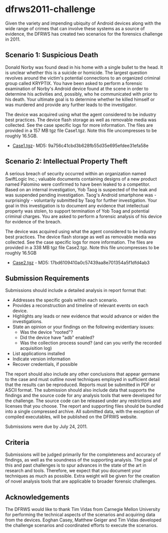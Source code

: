 # dfrws2011-challenge
Given the variety and impending ubiquity of Android devices along with the wide range of crimes that can involve these systems as a source of evidence, the DFRWS has created two scenarios for the forensics challenge in 2011.

## Scenario 1: Suspicious Death

Donald Norby was found dead in his home with a single bullet to the head. It is unclear whether this is a suicide or homicide. The largest question revolves around the victim's potential connections to an organized criminal group called KRYPTIX. You have been asked to perform a forensic examination of Norby's Android device found at the scene in order to determine his activities and, possibly, who he communicated with prior to his death. Your ultimate goal is to determine whether he killed himself or was murdered and provide any further leads to the investigator.

The device was acquired using what the agent considered to be industry best practices. The device flash storage as well as removable media was collected. See the case specific logs for more information. The files are provided in a 157 MB tgz file Case1.tgz. Note this file uncompresses to be roughly 16.5GB.

- [Case1.tgz](http://old.dfrws.org/2011/challenge/Case1.tgz)- MD5: 9a756c41cbd3b628fb55d35e695efdee31efa58e

## Scenario 2: Intellectual Property Theft

A serious breach of security occurred within an organization named SwiftLogic Inc.; valuable documents containing designs of a new product named Palomino were confirmed to have been leaked to a competitor. Based on an internal investigation, Yob Taog is suspected of the leak and was suspended pending investigation. Taog's Android smartphone was - surprisingly - voluntarily submitted by Taog for further investigation. Your goal in this investigation is to document any evidence that intellectual property was stolen, to support termination of Yob Toag and potential criminal charges. You are asked to perform a forensic analysis of his device for evidence of the breach.

The device was acquired using what the agent considered to be industry best practices. The device flash storage as well as removable media was collected. See the case specific logs for more information. The files are provided in a 338 MB tgz file Case2.tgz. Note this file uncompresses to be roughly 16.5GB 

- [Case2.tgz](http://old.dfrws.org/2011/challenge/Case2.tgz) - MD5: 17bd6109410a0c57439aa8e701354a5f1dfd4ab3

## Submission Requirements
Submissions should include a detailed analysis in report format that:

- Addresses the specific goals within each scenario.
- Provides a reconstruction and timeline of relevant events on each device.
- Highlights any leads or new evidence that would advance or widen the investigations.
- State an opinion or your findings on the following evidentiary issues:
  - Was the device "rooted"?
  - Did the device have "adb" enabled?
  - Was the collection process sound? (and can you verify the recorded acquisition log)
- List applications installed
- Indicate version information
- Recover credentials, if possible

The report should also include any other conclusions that appear germane to the case and must outline novel techniques employed in sufficient detail that the results can be reproduced. Reports must be submitted in PDF or ASCII format. The submission should also include data that supports the findings and the source code for any analysis tools that were developed for the challenge. The source code can be released under any restrictions and licenses that you choose. The report and supporting files should be bundled into a single compressed archive. All submitted data, with the exception of compiled executables, will be published on the DFRWS website.

Submissions were due by July 24, 2011.

## Criteria

Submissions will be judged primarily for the completeness and accuracy of findings, as well as the soundness of the supporting analysis. The goal of this and past challenges is to spur advances in the state of the art in research and tools. Therefore, we expect that you document your techniques as much as possible. Extra weight will be given for the creation of novel analysis tools that are applicable to broader forensic challenges.

## Acknowledgements

The DFRWS would like to thank Tim Vidas from Carnegie Mellon University for performing the technical aspects of the scenarios and acquiring data from the devices. Eoghan Casey, Matthew Geiger and Tim Vidas developed the challenge scenarios and coordinated efforts to execute the scenarios.
